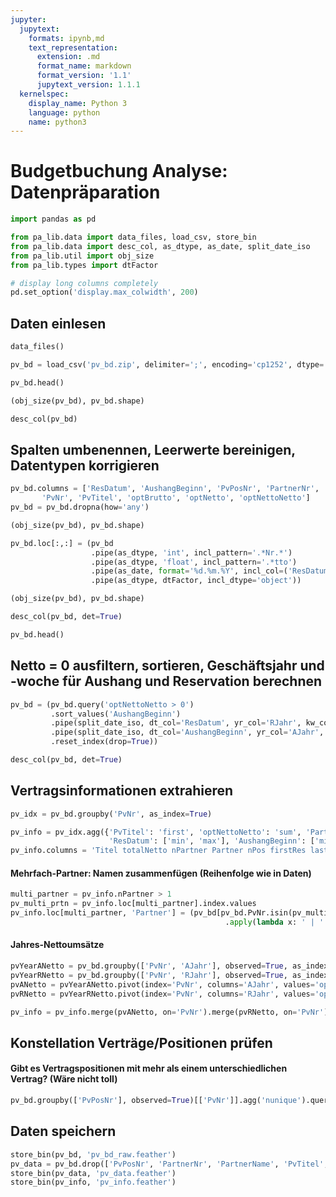 ```yaml
---
jupyter:
  jupytext:
    formats: ipynb,md
    text_representation:
      extension: .md
      format_name: markdown
      format_version: '1.1'
      jupytext_version: 1.1.1
  kernelspec:
    display_name: Python 3
    language: python
    name: python3
---
```


<!-- #region {"pycharm": {}} -->
# Budgetbuchung Analyse: Datenpräparation
<!-- #endregion -->

```python pycharm={"is_executing": false}
import pandas as pd

from pa_lib.data import data_files, load_csv, store_bin
from pa_lib.data import desc_col, as_dtype, as_date, split_date_iso
from pa_lib.util import obj_size
from pa_lib.types import dtFactor

# display long columns completely
pd.set_option('display.max_colwidth', 200)
```

<!-- #region {"pycharm": {}} -->
## Daten einlesen
<!-- #endregion -->

```python pycharm={}
data_files()
```

```python pycharm={}
pv_bd = load_csv('pv_bd.zip', delimiter=';', encoding='cp1252', dtype='object')
```

```python pycharm={}
pv_bd.head()
```

```python pycharm={}
(obj_size(pv_bd), pv_bd.shape)
```

```python pycharm={}
desc_col(pv_bd)
```

<!-- #region {"pycharm": {}} -->
## Spalten umbenennen, Leerwerte bereinigen, Datentypen korrigieren
<!-- #endregion -->

```python pycharm={}
pv_bd.columns = ['ResDatum', 'AushangBeginn', 'PvPosNr', 'PartnerNr', 'PartnerName',
       'PvNr', 'PvTitel', 'optBrutto', 'optNetto', 'optNettoNetto']
pv_bd = pv_bd.dropna(how='any')
```

```python pycharm={}
(obj_size(pv_bd), pv_bd.shape)
```

```python pycharm={}
pv_bd.loc[:,:] = (pv_bd
                  .pipe(as_dtype, 'int', incl_pattern='.*Nr.*')
                  .pipe(as_dtype, 'float', incl_pattern='.*tto')
                  .pipe(as_date, format='%d.%m.%Y', incl_col=('ResDatum', 'AushangBeginn'))
                  .pipe(as_dtype, dtFactor, incl_dtype='object'))
```

```python pycharm={}
(obj_size(pv_bd), pv_bd.shape)
```

```python pycharm={}
desc_col(pv_bd, det=True)
```

```python pycharm={}
pv_bd.head()
```

<!-- #region {"pycharm": {}} -->
## Netto = 0 ausfiltern, sortieren, Geschäftsjahr und -woche für Aushang und Reservation berechnen
<!-- #endregion -->

```python pycharm={}
pv_bd = (pv_bd.query('optNettoNetto > 0')
         .sort_values('AushangBeginn')
         .pipe(split_date_iso, dt_col='ResDatum', yr_col='RJahr', kw_col='RKw')
         .pipe(split_date_iso, dt_col='AushangBeginn', yr_col='AJahr', kw_col='AKw')
         .reset_index(drop=True))
```

```python pycharm={}
desc_col(pv_bd, det=True)
```

## Vertragsinformationen extrahieren

```python
pv_idx = pv_bd.groupby('PvNr', as_index=True)
```

```python
pv_info = pv_idx.agg({'PvTitel': 'first', 'optNettoNetto': 'sum', 'PartnerNr': 'nunique', 'PartnerName': 'first', 'PvPosNr': 'nunique',
                      'ResDatum': ['min', 'max'], 'AushangBeginn': ['min', 'max']})
pv_info.columns = 'Titel totalNetto nPartner Partner nPos firstRes lastRes firstAus lastAus'.split()
```

#### Mehrfach-Partner: Namen zusammenfügen (Reihenfolge wie in Daten)

```python
multi_partner = pv_info.nPartner > 1
pv_multi_prtn = pv_info.loc[multi_partner].index.values
pv_info.loc[multi_partner, 'Partner'] = (pv_bd[pv_bd.PvNr.isin(pv_multi_prtn)].groupby('PvNr')['PartnerName']
                                                .apply(lambda x: ' | '.join(x.unique())))
```

#### Jahres-Nettoumsätze

```python
pvYearANetto = pv_bd.groupby(['PvNr', 'AJahr'], observed=True, as_index=False)[['optNettoNetto']].agg('sum')
pvYearRNetto = pv_bd.groupby(['PvNr', 'RJahr'], observed=True, as_index=False)[['optNettoNetto']].agg('sum')
pvANetto = pvYearANetto.pivot(index='PvNr', columns='AJahr', values='optNettoNetto').fillna(0).add_prefix('Netto_Aus_')
pvRNetto = pvYearRNetto.pivot(index='PvNr', columns='RJahr', values='optNettoNetto').fillna(0).add_prefix('Netto_Res_')
```

```python
pv_info = pv_info.merge(pvANetto, on='PvNr').merge(pvRNetto, on='PvNr')
```

<!-- #region {"pycharm": {}} -->
## Konstellation Verträge/Positionen prüfen
<!-- #endregion -->

<!-- #region {"pycharm": {}} -->
#### Gibt es Vertragspositionen mit mehr als einem unterschiedlichen Vertrag? (Wäre nicht toll)
<!-- #endregion -->

```python pycharm={}
pv_bd.groupby(['PvPosNr'], observed=True)[['PvNr']].agg('nunique').query('PvNr > 1')
```

<!-- #region {"pycharm": {}} -->
## Daten speichern
<!-- #endregion -->

```python pycharm={}
store_bin(pv_bd, 'pv_bd_raw.feather')
pv_data = pv_bd.drop(['PvPosNr', 'PartnerNr', 'PartnerName', 'PvTitel', 'optBrutto', 'optNetto'], axis='columns')
store_bin(pv_data, 'pv_data.feather')
store_bin(pv_info, 'pv_info.feather')
```
